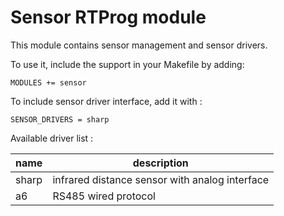 # Sensor RTProg module

This module contains sensor management and sensor drivers.

To use it, include the support in your Makefile by adding:

    MODULES += sensor

To include sensor driver interface, add it with :

    SENSOR_DRIVERS = sharp

Available driver list :

|name|description|
|----|-----------|
|sharp|infrared distance sensor with analog interface|
|a6   |RS485 wired protocol|
